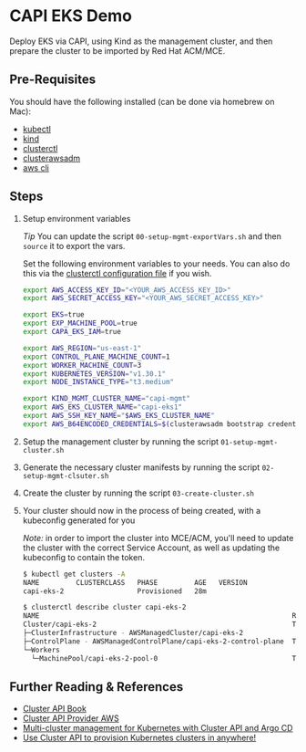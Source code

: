 # CAPI EKS Demo

Deploy EKS via CAPI, using Kind as the management cluster, and then prepare the cluster to be imported by Red Hat ACM/MCE.

## Pre-Requisites

You should have the following installed (can be done via homebrew on Mac):

- [kubectl](https://kubernetes.io/docs/tasks/tools/)
- [kind](https://kind.sigs.k8s.io/docs/user/quick-start/)
- [clusterctl](https://cluster-api.sigs.k8s.io/user/quick-start.html)
- [clusterawsadm](https://cluster-api.sigs.k8s.io/user/quick-start.html)
- [aws cli](https://docs.aws.amazon.com/cli/latest/userguide/getting-started-install.html)

## Steps

1. Setup environment variables

    *Tip* You can update the script `00-setup-mgmt-exportVars.sh` and then `source` it to export the vars.

    Set the following environment variables to your needs. You can also do this via the [clusterctl configuration file](https://cluster-api.sigs.k8s.io/clusterctl/configuration) if you wish.

    ```bash
    export AWS_ACCESS_KEY_ID="<YOUR_AWS_ACCESS_KEY_ID>"
    export AWS_SECRET_ACCESS_KEY="<YOUR_AWS_SECRET_ACCESS_KEY>"

    export EKS=true
    export EXP_MACHINE_POOL=true
    export CAPA_EKS_IAM=true

    export AWS_REGION="us-east-1"
    export CONTROL_PLANE_MACHINE_COUNT=1
    export WORKER_MACHINE_COUNT=3
    export KUBERNETES_VERSION="v1.30.1"
    export NODE_INSTANCE_TYPE="t3.medium"

    export KIND_MGMT_CLUSTER_NAME="capi-mgmt"
    export AWS_EKS_CLUSTER_NAME="capi-eks1"
    export AWS_SSH_KEY_NAME="$AWS_EKS_CLUSTER_NAME"
    export AWS_B64ENCODED_CREDENTIALS=$(clusterawsadm bootstrap credentials encode-as-profile)
    ```

2. Setup the management cluster by running the script `01-setup-mgmt-cluster.sh`
3. Generate the necessary cluster manifests by running the script `02-setup-mgmt-clsuter.sh`
4. Create the cluster by running the script `03-create-cluster.sh`
5. Your cluster should now in the process of being created, with a kubeconfig generated for you

    *Note:* in order to import the cluster into MCE/ACM, you'll need to update the cluster with the correct Service Account, as well as updating the kubeconfig to contain the token.

    ```bash
    $ kubectl get clusters -A
    NAME         CLUSTERCLASS   PHASE         AGE   VERSION
    capi-eks-2                  Provisioned   28m

    $ clusterctl describe cluster capi-eks-2
    NAME                                                              READY  SINCE
    Cluster/capi-eks-2                                                True   15m
    ├─ClusterInfrastructure - AWSManagedCluster/capi-eks-2
    ├─ControlPlane - AWSManagedControlPlane/capi-eks-2-control-plane  True   15m
    └─Workers
      └─MachinePool/capi-eks-2-pool-0                                 True   13m
    ```

## Further Reading & References

- [Cluster API Book](https://cluster-api.sigs.k8s.io/)
- [Cluster API Provider AWS](https://cluster-api-aws.sigs.k8s.io/topics/eks/creating-a-cluster)
- [Multi-cluster management for Kubernetes with Cluster API and Argo CD](https://aws.amazon.com/blogs/containers/multi-cluster-management-for-kubernetes-with-cluster-api-and-argo-cd/)
- [Use Cluster API to provision Kubernetes clusters in anywhere!](https://dev.to/timtsoitt/use-cluster-api-to-provision-kubernetes-clusters-22c4)